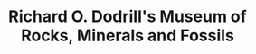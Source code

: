 ---
layout: repo
title: "Richard O. Dodrill's Museum of Rocks, Minerals and Fossils"
id: 24282
permalink: repos/24282/
---